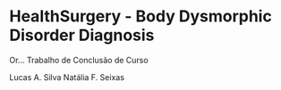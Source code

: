 # HealthSurgery - Body Dysmorphic Disorder Diagnosis
Or... Trabalho de Conclusão de Curso


Lucas A. Silva
Natália F. Seixas
